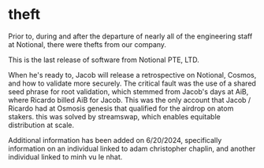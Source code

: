 # theft

Prior to, during and after the departure of nearly all of the engineering staff at Notional, there were thefts from our company.

This is the last release of software from Notional PTE, LTD.

When he's ready to, Jacob will release a retrospective on Notional, Cosmos, and how to validate more securely.  The critical fault was the use of a shared seed phrase for root validation, which stemmed from Jacob's days at AiB, where Ricardo billed AiB for Jacob.  This was the only account that Jacob / Ricardo had at Osmosis genesis that qualified for the airdrop on atom stakers.  this was solved by streamswap, which enables equitable distribution at scale.  

Additional information has been added on 6/20/2024, specifically information on an individual linked to adam christopher chaplin, and another individual linked to minh vu le nhat. 
